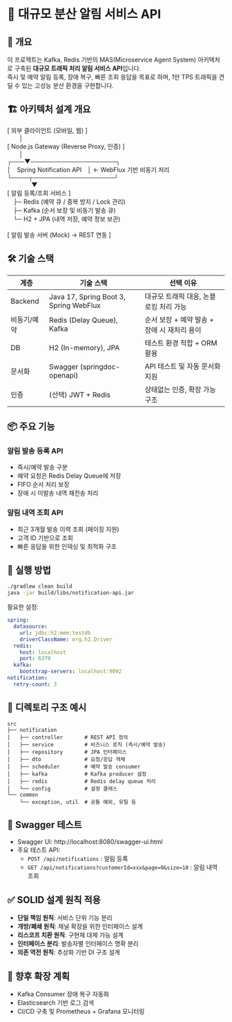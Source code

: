 # 📡 대규모 분산 알림 서비스 API

## 🧩 개요

이 프로젝트는 Kafka, Redis 기반의 MAS(Microservice Agent System) 아키텍처로 구축된 **대규모 트래픽 처리 알림 서비스 API**입니다.  
즉시 및 예약 알림 등록, 장애 복구, 빠른 조회 응답을 목표로 하며, 1만 TPS 트래픽을 견딜 수 있는 고성능 분산 환경을 구현합니다.

## 🏗️ 아키텍처 설계 개요

[ 외부 클라이언트 (모바일, 웹) ]  
  │  
[ Node.js Gateway (Reverse Proxy, 인증) ]  
  │  
┌───▼────────────────────┐  
│ Spring Notification API │ ← WebFlux 기반 비동기 처리  
└────┬───────────────────┘  
    ▼  
[ 알림 등록/조회 서비스 ]  
 ├─ Redis (예약 큐 / 중복 방지 / Lock 관리)  
 ├─ Kafka (순서 보장 및 비동기 발송 큐)  
 └─ H2 + JPA (내역 저장, 예약 정보 보관)  
     
[ 알림 발송 서버 (Mock) → REST 연동 ]

## 🛠️ 기술 스택

| 계층       | 기술 스택                             | 선택 이유                                |
|------------|----------------------------------------|-------------------------------------------|
| Backend    | Java 17, Spring Boot 3, Spring WebFlux | 대규모 트래픽 대응, 논블로킹 처리 가능     |
| 비동기/예약 | Redis (Delay Queue), Kafka             | 순서 보장 + 예약 발송 + 장애 시 재처리 용이 |
| DB         | H2 (In-memory), JPA                    | 테스트 환경 적합 + ORM 활용                |
| 문서화     | Swagger (springdoc-openapi)            | API 테스트 및 자동 문서화 지원             |
| 인증       | (선택) JWT + Redis                     | 상태없는 인증, 확장 가능 구조               |

## 📦 주요 기능

### 알림 발송 등록 API
- 즉시/예약 발송 구분
- 예약 요청은 Redis Delay Queue에 저장
- FIFO 순서 처리 보장
- 장애 시 미발송 내역 재전송 처리

### 알림 내역 조회 API
- 최근 3개월 발송 이력 조회 (페이징 지원)
- 고객 ID 기반으로 조회
- 빠른 응답을 위한 인덱싱 및 최적화 구조

## 🧾 실행 방법

```bash
./gradlew clean build
java -jar build/libs/notification-api.jar
```

필요한 설정:

```yaml
spring:
  datasource:
    url: jdbc:h2:mem:testdb
    driverClassName: org.h2.Driver
  redis:
    host: localhost
    port: 6379
  kafka:
    bootstrap-servers: localhost:9092
notification:
  retry-count: 3
```

## 📂 디렉토리 구조 예시

```
src
├── notification
│   ├── controller       # REST API 정의
│   ├── service          # 비즈니스 로직 (즉시/예약 발송)
│   ├── repository       # JPA 인터페이스
│   ├── dto              # 요청/응답 객체
│   ├── scheduler        # 예약 발송 consumer
│   ├── kafka            # Kafka producer 설정
│   ├── redis            # Redis delay queue 처리
│   └── config           # 설정 클래스
└── common
    └── exception, util  # 공통 예외, 유틸 등
```

## 🧪 Swagger 테스트

- Swagger UI: http://localhost:8080/swagger-ui.html  
- 주요 테스트 API:
  - `POST /api/notifications` : 알림 등록
  - `GET /api/notifications?customerId=xxx&page=0&size=10` : 알림 내역 조회

## ✅ SOLID 설계 원칙 적용

- **단일 책임 원칙**: 서비스 단위 기능 분리
- **개방/폐쇄 원칙**: 채널 확장을 위한 인터페이스 설계
- **리스코프 치환 원칙**: 구현체 대체 가능 설계
- **인터페이스 분리**: 발송자별 인터페이스 명확 분리
- **의존 역전 원칙**: 추상화 기반 DI 구조 설계

## 🧱 향후 확장 계획

- Kafka Consumer 장애 복구 자동화
- Elasticsearch 기반 로그 검색
- CI/CD 구축 및 Prometheus + Grafana 모니터링
